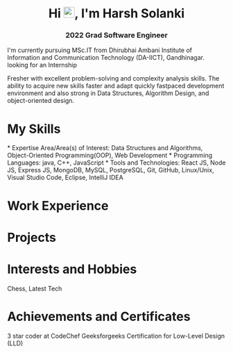 <h1 align="center">Hi <img src="https://media.giphy.com/media/hvRJCLFzcasrR4ia7z/giphy.gif" width="25px">, I'm Harsh Solanki</h1>
<h3 align="center">2022 Grad Software Engineer</h3>
I'm currently pursuing MSc.IT from Dhirubhai Ambani Institute of Information and Communication Technology (DA-IICT), Gandhinagar.
looking for an Internship

Fresher with excellent problem-solving and complexity analysis skills. The ability to acquire new skills faster and adapt quickly fastpaced development environment and also strong in Data Structures, Algorithm Design, and object-oriented design.

<h1>My Skills</h1>
* Expertise Area/Area(s) of Interest: Data Structures and Algorithms, Object-Oriented Programming(OOP), Web Development
* Programming Languages: java, C++, JavaScript
* Tools and Technologies: React JS, Node JS, Express JS, MongoDB, MySQL, PostgreSQL, Git, GitHub, Linux/Unix, Visual Studio Code, Eclipse, IntelliJ IDEA

<h1>Work Experience</h1>

<h1>Projects</h1>

<h1>Interests and Hobbies</h1>
Chess, Latest Tech

<h1>Achievements and Certificates</h1>
3 star coder at CodeChef
Geeksforgeeks Certification for Low-Level Design (LLD)
